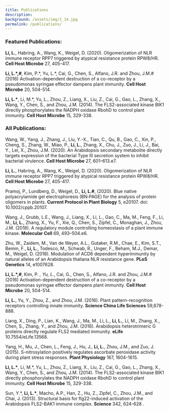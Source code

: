 ```yaml
---
title: Publications
description:   
background: /assets/img/1_14.jpg
permalink: /publications/
---
```




### Featured Publications:

**Li, L.**, Habring, A., Wang, K., Weigel, D. (2020). Oligomerization of NLR immune receptor RPP7 triggered by atypical resistance protein RPW8/HR. **Cell Host Microbe** 27, 405-417.

**Li, L.\*,\#**, Kim, P.\*, Yu, L.\*, Cai, G., Chen, S., Alfano, J.R. and Zhou, J.M.\# (2016) Activation-dependent destruction of a co-receptor by a pseudomonas syringae effector dampens plant immunity. **Cell Host Microbe** 20, 504-514.

**Li, L.\***, Li, M.\*, Yu, L., Zhou, Z., Liang, X., Liu, Z., Cai, G., Gao, L., Zhang, X., Wang, Y., Chen, S., and Zhou, J.M. (2014). The FLS2-associated kinase BIK1 directly phosphorylates the NADPH oxidase RbohD to control plant immunity. **Cell Host Microbe** 15, 329-338.

### All Publications:

Wang, W., Yang, J., Zhang, J., Liu, Y.-X., Tian, C., Qu, B., Gao, C., Xin, P., Cheng, S., Zhang, W., Miao, P., **Li, L.**, Zhang, X., Chu, J., Zuo, J., Li, J., Bai, Y., Lei, X., Zhou, J.M. (2020). An Arabidopsis secondary metabolite directly targets expression of the bacterial Type III secretion system to inhibit bacterial virulence. **Cell Host Microbe** 27, 601–613.e7.

**Li, L.**, Habring, A., Wang, K., Weigel, D. (2020). Oligomerization of NLR immune receptor RPP7 triggered by atypical resistance protein RPW8/HR. **Cell Host Microbe** 27, 405-417.

Pramoj, P., Lundberg, D., Weigel, D., **Li, L.\#**, (2020). Blue native polyacrylamide gel electrophoresis (BN‐PAGE) for the analysis of protein oligomers in plants. **Current Protocol in Plant Biology** 5, e20107. doi: 10.1002/cppb.20107.

Wang, J., Grubb, L.E., Wang, J., Liang, X., Li, L., Gao, C., Ma, M., Feng, F., Li, M., **Li, L.**, Zhang, X., Yu, F., Xie, Q., Chen, S., Zipfel, C., Monaghan, J., Zhou, J.M. (2018). A regulatory module controlling homeostasis of a plant immune kinase. **Molecular Cell** 69, 493–504.e6.

Zhu, W., Zaidem, M., Van de Weyer, A.L., Gutaker, R.M., Chae, E., Kim, S.T., Bemm, F., **Li, L.**, Todesco, M., Schwab, R., Unger, F., Beham, M.J., Demar, M., Weigel, D. (2018). Modulation of ACD6 dependent hyperimmunity by natural alleles of an Arabidopsis thaliana NLR resistance gene. **PLoS Genetics** 14, e1007628.

**Li, L.\*,#**, Kim, P. *, Yu, L.*, Cai, G., Chen, S., Alfano, J.R. and Zhou, J.M.# (2016) Activation-dependent destruction of a co-receptor by a pseudomonas syringae effector dampens plant immunity. **Cell Host Microbe** 20, 504-514.

**Li, L.**, Yu, Y., Zhou, Z., and Zhou, J.M. (2016). Plant pattern-recognition receptors controlling innate immunity. **Science China Life Sciences** 59,878-888.

Liang, X., Ding, P., Lian, K., Wang, J., Ma, M., Li, L., **Li, L.**, Li, M., Zhang, X., Chen, S., Zhang, Y., and Zhou, J.M. (2016). Arabidopsis heterotrimeric G proteins directly regulate FLS2 mediated immunity. **eLife** 10.7554/eLife.13568.

Yang, H., Mu, J., Chen, L., Feng, J., Hu, J., **Li, L.**, Zhou, J.M., and Zuo, J. (2015). S-nitrosylation positively regulates ascorbate peroxidase activity during plant stress responses. **Plant Physiology** 167, 1604-1615.

**Li, L.\***, Li, M.\*, Yu, L., Zhou, Z., Liang, X., Liu, Z., Cai, G., Gao, L., Zhang, X., Wang, Y., Chen, S., and Zhou, J.M. (2014). The FLS2-associated kinase BIK1 directly phosphorylates the NADPH oxidase RbohD to control plant immunity. **Cell Host Microbe** 15, 329-338.

Sun, Y.\*, **Li, L.\***, Macho, A.P., Han, Z., Hu, Z., Zipfel, C., Zhou, J.M., and Chai, J. (2013). Structural basis for flg22-induced activation of the Arabidopsis FLS2-BAK1 immune complex. **Science** 342, 624-628 .
